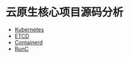 # 云原生核心项目源码分析

- [Kubernetes](./kubernetes/README.md)
- [ETCD](./etcd/index.md)
- [Containerd](./containerd/index.md)
- [RunC](./runc/index.md)